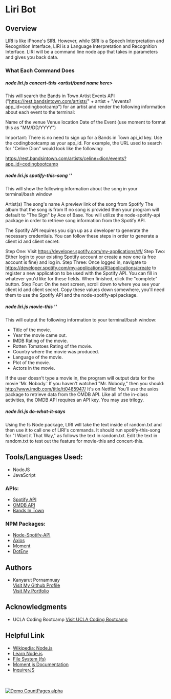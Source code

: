 # Liri Bot

## Overview
LIRI is like iPhone's SIRI. However, while SIRI is a Speech Interpretation and Recognition Interface, LIRI is a Language Interpretation and Recognition Interface. LIRI will be a command line node app that takes in parameters and gives you back data.

### What Each Command Does

##### node liri.js concert-this <artist/band name here> 


This will search the Bands in Town Artist Events API ("https://rest.bandsintown.com/artists/" + artist + "/events?app_id=codingbootcamp") for an artist and render the following information about each event to the terminal:

Name of the venue
Venue location
Date of the Event (use moment to format this as "MM/DD/YYYY")

Important: There is no need to sign up for a Bands in Town api_id key. Use the codingbootcamp as your app_id. For example, the URL used to search for "Celine Dion" would look like the following:

https://rest.bandsintown.com/artists/celine+dion/events?app_id=codingbootcamp


##### node liri.js spotify-this-song '<song name here>'


This will show the following information about the song in your terminal/bash window

Artist(s)
The song's name
A preview link of the song from Spotify
The album that the song is from
If no song is provided then your program will default to "The Sign" by Ace of Base.
You will utilize the node-spotify-api package in order to retrieve song information from the Spotify API.

The Spotify API requires you sign up as a developer to generate the necessary credentials. You can follow these steps in order to generate a client id and client secret:


Step One: Visit https://developer.spotify.com/my-applications/#!/
Step Two: Either login to your existing Spotify account or create a new one (a free account is fine) and log in.
Step Three: Once logged in, navigate to https://developer.spotify.com/my-applications/#!/applications/create to register a new application to be used with the Spotify API. You can fill in whatever you'd like for these fields. When finished, click the "complete" button.
Step Four: On the next screen, scroll down to where you see your client id and client secret. Copy these values down somewhere, you'll need them to use the Spotify API and the node-spotify-api package.




##### node liri.js movie-this '<movie name here>'

This will output the following information to your terminal/bash window:
  * Title of the movie.
  * Year the movie came out.
  * IMDB Rating of the movie.
  * Rotten Tomatoes Rating of the movie.
  * Country where the movie was produced.
  * Language of the movie.
  * Plot of the movie.
  * Actors in the movie.


If the user doesn't type a movie in, the program will output data for the movie 'Mr. Nobody.'
If you haven't watched "Mr. Nobody," then you should: http://www.imdb.com/title/tt0485947/
It's on Netflix!
You'll use the axios package to retrieve data from the OMDB API. Like all of the in-class activities, the OMDB API requires an API key. You may use trilogy.

##### node liri.js do-what-it-says
Using the fs Node package, LIRI will take the text inside of random.txt and then use it to call one of LIRI's commands.
It should run spotify-this-song for "I Want it That Way," as follows the text in random.txt.
Edit the text in random.txt to test out the feature for movie-this and concert-this.

## Tools/Languages Used:
 - NodeJS
 - JavaScript
 
### APIs:
- <a href="https://developer.spotify.com/">Spotify API</a>
- <a href="http://www.omdbapi.com">OMDB API</a>
- <a href="http://www.artists.bandsintown.com/bandsintown-api">Bands In Town</a>

### NPM Packages:
- <a href="https://www.npmjs.com/package/node-spotify-api">Node-Spotify-API</a>
- <a href="https://www.npmjs.com/package/axios">Axios</a>
- <a href="https://www.npmjs.com/package/moment">Moment</a>
- <a href="https://www.npmjs.com/package/dotenv">DotEnv</a>
  
## Authors
  - Kanyarut Pornamnuay
  <br><a target="_blank" rel="nofollow" href="https://github.com/benbaba2525">Visit My Github Profile</a>
  <br><a target="_blank" rel="nofollow" href="https://benbaba2525.github.io/My-Portfolio/">Visit My Portfolio</a>


## Acknowledgments
  - UCLA Coding Bootcamp   <a target="_blank" rel="nofollow" href="https://bootcamp.uclaextension.edu/coding/">Visit UCLA Coding Bootcamp</a>

## Helpful Link

  - <a target="_blank" rel="nofollow" href="https://en.wikipedia.org/wiki/Node.js">Wikipedia: Node.js</a>
  - <a target="_blank" rel="nofollow" href="https://nodejs.dev/learn">Learn Node.js</a>
  - <a target="_blank" rel="nofollow" href="https://node.readthedocs.io/en/latest/api/fs/">File System (fs)</a>
  - <a target="_blank" rel="nofollow" href="https://momentjs.com/docs/">Moment.js Documentation</a>
  - <a target="_blank" rel="nofollow" href="https://www.npmjs.com/package/inquirer/v/0.2.3">InquirerJS</a>












<br><br>
[![Demo CountPages alpha](https://j.gifs.com/D1OOPn.gif)](https://youtu.be/1Dhq5Uqfthw)





